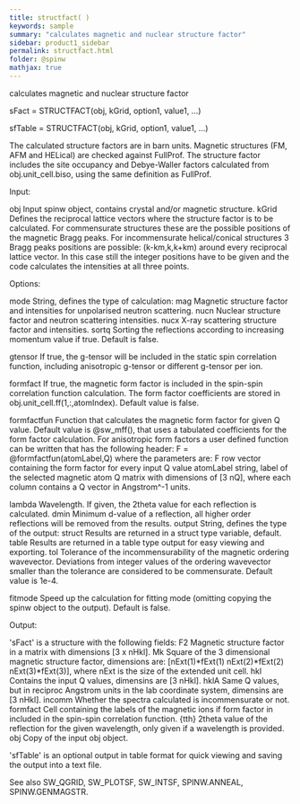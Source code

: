 ```yaml
---
title: structfact( )
keywords: sample
summary: "calculates magnetic and nuclear structure factor"
sidebar: product1_sidebar
permalink: structfact.html
folder: @spinw
mathjax: true
---
```

  calculates magnetic and nuclear structure factor
 
  sFact   = STRUCTFACT(obj, kGrid, option1, value1, ...)
 
  sfTable = STRUCTFACT(obj, kGrid, option1, value1, ...)
 
  The calculated structure factors are in barn units. Magnetic structures
  (FM, AFM and HELical) are checked against FullProf. The structure factor
  includes the site occupancy and Debye-Waller factors calculated from
  obj.unit_cell.biso, using the same definition as FullProf.
 
  Input:
 
  obj       Input spinw object, contains crystal and/or magnetic structure.
  kGrid     Defines the reciprocal lattice vectors where the structure
            factor is to be calculated. For commensurate structures these
            are the possible positions of the magnetic Bragg peaks. For
            incommensurate helical/conical structures 3 Bragg peaks
            positions are possible: (k-km,k,k+km) around every reciprocal
            lattice vector. In this case still the integer positions have
            to be given and the code calculates the intensities at all
            three points.
 
  Options:
 
  mode          String, defines the type of calculation:
                    mag     Magnetic structure factor and intensities for
                            unpolarised neutron scattering.
                    nucn    Nuclear structure factor and neutron scattering
                            intensities.
                    nucx    X-ray scattering structure factor and
                            intensities.
  sortq         Sorting the reflections according to increasing momentum
                value if true. Default is false.
 
  gtensor       If true, the g-tensor will be included in the static spin
                correlation function, including anisotropic g-tensor or
                different g-tensor per ion.
 
  formfact      If true, the magnetic form factor is included in the
                spin-spin correlation function calculation. The form factor
                coefficients are stored in obj.unit_cell.ff(1,:,atomIndex).
                Default value is false.
 
  formfactfun   Function that calculates the magnetic form factor for given
                Q value. Default value is @sw_mff(), that uses a tabulated
                coefficients for the form factor calculation. For
                anisotropic form factors a user defined function can be
                written that has the following header:
                    F = @formfactfun(atomLabel,Q)
                where the parameters are:
                    F   row vector containing the form factor for every
                        input Q value
                    atomLabel string, label of the selected magnetic atom
                    Q   matrix with dimensions of [3 nQ], where each column
                        contains a Q vector in Angstrom^-1 units.
 
  lambda        Wavelength. If given, the 2theta value for each reflection
                is calculated.
  dmin          Minimum d-value of a reflection, all higher order
                reflections will be removed from the results.
  output        String, defines the type of the output:
                    struct  Results are returned in a struct type variable,
                            default.
                    table   Results are returned in a table type output for
                            easy viewing and exporting.
  tol           Tolerance of the incommensurability of the magnetic
                ordering wavevector. Deviations from integer values of the
                ordering wavevector smaller than the tolerance are considered
                to be commensurate. Default value is 1e-4.
 
  fitmode       Speed up the calculation for fitting mode (omitting
                copying the spinw object to the output). Default is false.
 
  Output:
 
  'sFact' is a structure with the following fields:
  F2            Magnetic structure factor in a matrix with dimensions
                [3 x nHkl].
  Mk            Square of the 3 dimensional magnetic structure factor,
                dimensions are:
                   [nExt(1)*fExt(1) nExt(2)*fExt(2) nExt(3)*fExt(3)],
                where nExt is the size of the extended unit cell.
  hkl           Contains the input Q values, dimensins are [3 nHkl].
  hklA          Same Q values, but in reciproc Angstrom units in the
                lab coordinate system, dimensins are [3 nHkl].
  incomm        Whether the spectra calculated is incommensurate or not.
  formfact      Cell containing the labels of the magnetic ions if form
                factor in included in the spin-spin correlation function.
  {tth}         2theta value of the reflection for the given wavelength,
                only given if a wavelength is provided.
  obj           Copy of the input obj object.
 
  'sfTable' is an optional output in table format for quick viewing and
  saving the output into a text file.
 
  See also SW_QGRID, SW_PLOTSF, SW_INTSF, SPINW.ANNEAL, SPINW.GENMAGSTR.
 
